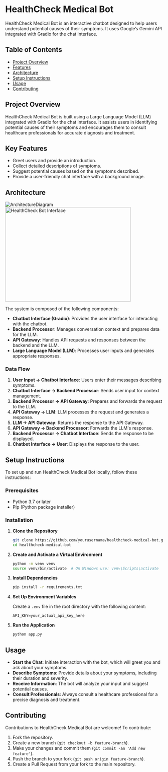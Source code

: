 # HealthCheck Medical Bot

HealthCheck Medical Bot is an interactive chatbot designed to help users understand potential causes of their symptoms. It uses Google’s Gemini API integrated with Gradio for the chat interface.

## Table of Contents

- [Project Overview](#project-overview)
- [Features](#features)
- [Architecture](#architecture)
- [Setup Instructions](#setup-instructions)
- [Usage](#usage)
- [Contributing](#contributing)

## Project Overview

HealthCheck Medical Bot is built using a Large Language Model (LLM) integrated with Gradio for the chat interface. It assists users in identifying potential causes of their symptoms and encourages them to consult healthcare professionals for accurate diagnosis and treatment.

## Key Features

- Greet users and provide an introduction.
- Collect detailed descriptions of symptoms.
- Suggest potential causes based on the symptoms described.
- Provide a user-friendly chat interface with a background image.

## Architecture

![ArchitectureDiagram](https://github.com/user-attachments/assets/97e5b52d-d019-4316-a60e-594c7445ff36)
<img src="https://github.com/user-attachments/assets/97e5b52d-d019-4316-a60e-594c7445ff36)" alt="HealthCheck Bot Interface" width="400" height="300">

The system is composed of the following components:

- **Chatbot Interface (Gradio)**: Provides the user interface for interacting with the chatbot.
- **Backend Processor**: Manages conversation context and prepares data for the LLM.
- **API Gateway**: Handles API requests and responses between the backend and the LLM.
- **Large Language Model (LLM)**: Processes user inputs and generates appropriate responses.

### Data Flow

1. **User Input → Chatbot Interface**: Users enter their messages describing symptoms.
2. **Chatbot Interface → Backend Processor**: Sends user input for context management.
3. **Backend Processor → API Gateway**: Prepares and forwards the request to the LLM.
4. **API Gateway → LLM**: LLM processes the request and generates a response.
5. **LLM → API Gateway**: Returns the response to the API Gateway.
6. **API Gateway → Backend Processor**: Forwards the LLM's response.
7. **Backend Processor → Chatbot Interface**: Sends the response to be displayed.
8. **Chatbot Interface → User**: Displays the response to the user.

## Setup Instructions

To set up and run HealthCheck Medical Bot locally, follow these instructions:

### Prerequisites

- Python 3.7 or later
- Pip (Python package installer)

### Installation

1. **Clone the Repository**

    ```bash
    git clone https://github.com/yourusername/healthcheck-medical-bot.git
    cd healthcheck-medical-bot
    ```

2. **Create and Activate a Virtual Environment**

    ```bash
    python -m venv venv
    source venv/bin/activate  # On Windows use: venv\Scripts\activate
    ```

3. **Install Dependencies**

    ```bash
    pip install -r requirements.txt
    ```

4. **Set Up Environment Variables**

    Create a `.env` file in the root directory with the following content:

    ```env
    API_KEY=your_actual_api_key_here
    ```

5. **Run the Application**

    ```bash
    python app.py
    ```

## Usage

- **Start the Chat**: Initiate interaction with the bot, which will greet you and ask about your symptoms.
- **Describe Symptoms**: Provide details about your symptoms, including their duration and severity.
- **Receive Information**: The bot will analyze your input and suggest potential causes.
- **Consult Professionals**: Always consult a healthcare professional for a precise diagnosis and treatment.

## Contributing

Contributions to HealthCheck Medical Bot are welcome! To contribute:

1. Fork the repository.
2. Create a new branch (`git checkout -b feature-branch`).
3. Make your changes and commit them (`git commit -am 'Add new feature'`).
4. Push the branch to your fork (`git push origin feature-branch`).
5. Create a Pull Request from your fork to the main repository.
